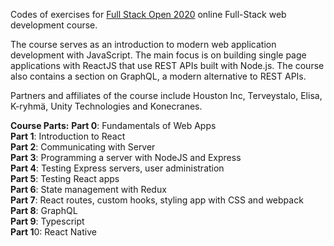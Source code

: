 Codes of exercises for [Full Stack Open 2020](https://fullstackopen.com/en/) online Full-Stack web development course.

The course serves as an introduction to modern web application development with JavaScript. The main focus is on building single page applications with ReactJS that use REST APIs built with Node.js. The course also contains a section on GraphQL, a modern alternative to REST APIs.

Partners and affiliates of the course include Houston Inc, Terveystalo, Elisa, K-ryhmä, Unity Technologies and Konecranes.

**Course Parts:**
**Part 0**: Fundamentals of Web Apps <br />
**Part 1**: Introduction to React <br />
**Part 2**: Communicating with Server <br />
**Part 3**: Programming a server with NodeJS and Express <br />
**Part 4**: Testing Express servers, user administration <br />
**Part 5**: Testing React apps <br />
**Part 6**: State management with Redux <br />
**Part 7**: React routes, custom hooks, styling app with CSS and webpack <br />
**Part 8**: GraphQL <br />
**Part 9**: Typescript <br />
**Part 1**0: React Native <br />
